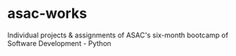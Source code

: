# asac-works
Individual projects &amp; assignments of ASAC's six-month bootcamp of Software Development - Python
